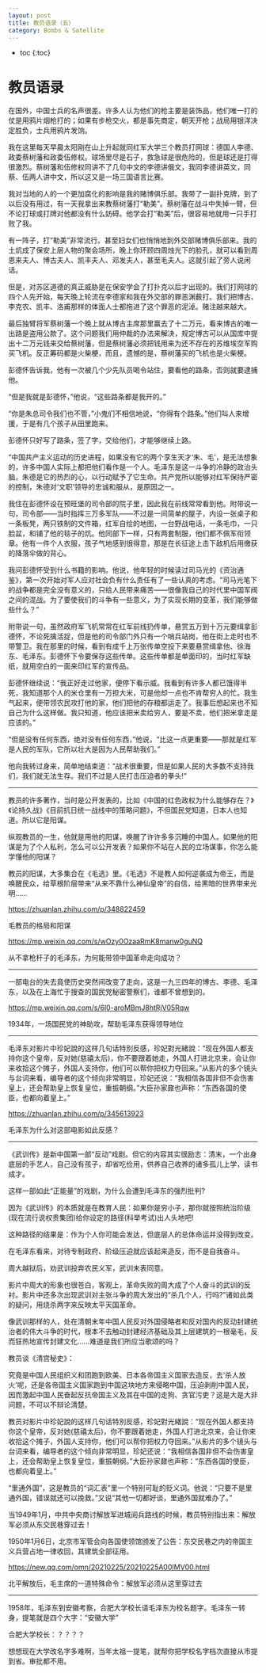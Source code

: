 ```yaml
---
layout: post
title: 教员语录（五）
category: Bombs & Satellite 
---
```


* toc
{:toc}

# 教员语录

在国外，中国士兵的名声很差。许多人认为他们的枪主要是装饰品，他们唯一打的仗是用鸦片烟枪打的；如果有步枪交火，都是事先商定，朝天开枪；战局用银洋决定胜负，士兵用鸦片发饷。

我在这里每天早晨太阳刚在山上升起就同红军大学三个教员打网球：德国人李德、政委蔡树藩和政委伍修权。球场里尽是石子，救急球是很危险的，但是球还是打得很激烈。蔡树藩和伍修权同讲不了几句中文的李德讲俄文，我同李德讲英文，同蔡、伍两人讲中文，所以这又是一场三国语言比赛。

我对当地的人的一个更加腐化的影响是我的赌博俱乐部。我带了一副扑克牌，到了以后没有用过，有一天我拿出来教蔡树藩打“勒美”。蔡树藩在战斗中失掉一臂，但不论打球或打牌对他都没有什么妨碍。他学会打“勒美”后，很容易地就用一只手打败了我。

有一阵子，打“勒美”非常流行。甚至妇女们也悄悄地到外交部赌博俱乐部来。我的土炕成了保安上层人物的聚会场所，晚上你环顾四周烛光下的脸孔，就可以看到周恩来夫人、博古夫人、凯丰夫人、邓发夫人，甚至毛夫人。这就引起了旁人说闲话。

但是，对苏区道德的真正威胁是在保安学会了打扑克以后才出现的。我们打网球的四个人先开始，每天晚上轮流在李德家和我在外交部的罪恶渊薮打。我们把博古、李克农、凯丰、洛甫那样的体面人士都拖进了这个罪恶的泥淖。赌注越来越大。

最后独臂将军蔡树藩一个晚上就从博古主席那里赢去了十二万元，看来博古的唯一出路是盗用公款了。这个问题我们用仲裁的办法来解决，规定博古可以从国库中提出十二万元钱来交给蔡树藩，但是蔡树藩必须把钱用来为还不存在的苏维埃空军购买飞机。反正筹码都是火柴梗，而且，遗憾的是，蔡树藩买的飞机也是火柴梗。

彭德怀告诉我，他有一次被几个少先队员喝令站住，要看他的路条，否则就要逮捕他。

“但是我就是彭德怀，”他说，“这些路条都是我开的。”

“你是朱总司令我们也不管，”小鬼们不相信地说，“你得有个路条。”他们叫人来增援，于是有几个孩子从田里跑来。

彭德怀只好写了路条，签了字，交给他们，才能够继续上路。

“中国共产主义运动的历史进程，如果没有它的两个孪生天才‘朱、毛’，是无法想象的，许多中国人实际上都把他们看作是一个人。毛泽东是这一斗争的冷静的政治头脑，朱德是它的热烈的心，以行动赋予了它生命。共产党所以能够对红军保持严密的控制，朱德对‘文职’领导的忠诚和服从，是原因之一。

我住在彭德怀设在预旺堡的司令部的院子里，因此我在前线常常看到他。附带说一句，司令部——当时指挥三万多军队——不过是一间简单的屋子，内设一张桌子和一条板凳，两只铁制的文件箱，红军自绘的地图，一台野战电话，一条毛巾，一只脸盆，和铺了他的毯子的炕。他同部下一样，只有两套制服，他们都不佩军衔领章。他有一件个人衣服，孩子气地感到很得意，那是在长征途上击下敌机后用缴获的降落伞做的背心。

我问彭德怀受到什么书籍的影响。他说，他年轻的时候读过司马光的《资治通鉴》，第一次开始对军人应对社会负有什么责任有了一些认真的考虑。“司马光笔下的战争都是完全没有意义的，只给人民带来痛苦——很像我自己的时代里中国军阀之间的混战。为了要使我们的斗争有一些意义，为了实现长期的变革，我们能够做些什么？”

附带说一句，虽然政府军飞机常常在红军前线扔传单，悬赏五万到十万元要缉拿彭德怀，不论死擒活捉，但是他的司令部门外只有一个哨兵站岗，他在街上走时也不带警卫。我在那里的时候，看到有成千上万张传单空投下来要悬赏缉拿他、徐海东、毛泽东。彭德怀下令要保存这些传单。这些传单都是单面印的，当时红军缺纸，就用空白的一面来印红军的宣传品。

彭德怀继续说：“我正好走过他家，便停下看示威。我看到有许多人都已饿得半死，我知道那个人的米仓里有一万担大米，可是他却一点也不肯帮穷人的忙。我生气起来，便带领农民攻打他的家，他们把他的存粮都运走了。我事后想起来也不知自己为什么这样做。我只知道，他应该把米卖给穷人，要是不卖，他们把米拿走是应该的。”

“但是没有任何东西，绝对没有任何东西，”他说，“比这一点更重要——那就是红军是人民的军队，它所以壮大是因为人民帮助我们。”

他向我转过身来，简单地结束道：“战术很重要，但是如果人民的大多数不支持我们，我们就无法生存。我们不过是人民打击压迫者的拳头!”

---

教员的许多著作，当时是公开发表的，比如《中国的红色政权为什么能够存在？》《论持久战》《目前抗日统一战线中的策略问题》，不但国民党知道，日本人也知道。所以它是阳谋。

纵观教员的一生，他就是用他的阳谋，唤醒了许许多多沉睡的中国人。如果他的阳谋是为了个人私利，怎么可以公开发表？如果你不站在人民的立场谋事，你怎么能学懂他的阳谋？

教员的阳谋，大多集合在《毛选》里。《毛选》不是教人如何逆袭成为帝王，而是唤醒民众，给草根阶层带来“从来不靠什么神仙皇帝”的自信，给黑暗的世界带来光明……

https://zhuanlan.zhihu.com/p/348822459

毛教员的格局和阳谋

https://mp.weixin.qq.com/s/wOzy0OzaaRmK8manw0guNQ

从不拿枪杆子的毛泽东，为何能带领中国革命走向成功？

---

一部电台的失去竟使历史突然间改变了走向，这是一九三四年的博古、李德、毛泽东，以及在上海忙于搜查的国民党秘密警察们，谁都不曾想到的。

https://mp.weixin.qq.com/s/6l0-aroMBmJ8htRjV05Rqw

1934年，一场国民党的神助攻，帮助毛泽东获得领导地位

---

毛泽东对影片中珍妃說的这样几句话特別反感，珍妃對光緒說：“现在外国人都支持你这个皇帝，反对她(慈禧太后)，你不要跟着她走，外国人打进北京来，会让你来收拾这个摊子，外国人支持你，他们可以帮你把权力夺回来。”从影片的多个镜头与台词来看，编导者的这个倾向非常明显，珍妃还说：“我相信各国非但不会伤害皇上，还会帮助皇上恢复皇位，重振朝纲。”大臣孙家鼐也声称：“东西各国的使臣，也都向着皇上。”

https://zhuanlan.zhihu.com/p/345613923

毛泽东为什么对这部电影如此反感？

---

《武训传》是新中国第一部“反动”戏剧。但它的内容其实很励志：清末，一个出身底层的手艺人，自己没有孩子，却省吃俭用，供养自己收养的诸多孤儿上学，读书成才。

这样一部如此“正能量”的戏剧，为什么会遭到毛泽东的强烈批判?

因为《武训传》的本质就是在教育人民：如果你是穷小子，那你就按照统治阶级(现在流行说权贵集团)给你设定的路径(科举考试)出人头地吧!

这种路径的结果是：作为个人你可能会发达，但底层人的总体命运并没得到改变。

在毛泽东看来，对待专制政府、阶级压迫就应该起来造反，而不是自我奋斗。

周大越狱后，劝武训投奔农民义军，武训未表同意。

影片中周大的形象也很苍白，客观上，革命失败的周大成了个人奋斗的武训的反衬。影片中还多次出现武训对主张斗争的周大发出的“杀几个人，行吗?”诸如此类的疑问，用烧杀两字来反映太平天国革命。

像武训那样的人，处在清朝末年中国人民反对外国侵略者和反对国内的反动封建统治者的伟大斗争的时代，根本不去触动封建经济基础及其上层建筑的一根毫毛，反而狂热地宣传封建文化……难道是我们所应当歌颂的吗？

教员谈《清宫秘史》：

究竟是中国人民组织义和团跑到欧美、日本各帝国主义国家去造反，去‘杀人放火’呢，还是各帝国主义国家跑到中国这块地方来侵略中国，压迫剥削中国人民，因而激起中国人民奋起反抗帝国主义及其在中国的走狗、贪官污吏？这是大是大非问题，不可以不辩论清楚。

教员对影片中珍妃說的这样几句话特別反感，珍妃對光緒說：“现在外国人都支持你这个皇帝，反对她(慈禧太后)，你不要跟着她走，外国人打进北京来，会让你来收拾这个摊子，外国人支持你，他们可以帮你把权力夺回来。”从影片的多个镜头与台词来看，编导者的这个倾向非常明显，珍妃还说：“我相信各国非但不会伤害皇上，还会帮助皇上恢复皇位，重振朝纲。”大臣孙家鼐也声称：“东西各国的使臣，也都向着皇上。”

“里通外国”，这是教员的“词汇表”里一个特别可耻的贬义词。他说：“只要不是里通外国，错误就还可以挽救。”又说“其他一切都好谈，里通外国就难办了。”

当1949年1月，中共中央商讨解放军进城阅兵路线的时候，教员特别指出来：解放军必须从东交民巷穿过去！

1950年1月6日，北京市军管会向各国使领馆颁发了公告：东交民巷之内的帝国主义兵营占地一律收回，其建筑全部征用。

https://new.qq.com/omn/20210225/20210225A00IMV00.html

北平解放后，毛主席的一道特殊命令：解放军必须从这里穿过去

---

1958年，毛泽东到安徽考察，合肥大学校长请毛泽东为校名题字。毛泽东一转身，提笔就是四个大字：“安徽大学”

合肥大学校长：？？？？

想想现在大学改名字多难啊，当年太祖一提笔，就帮你把学校名字档次直接从市提到省。审批都不用。
